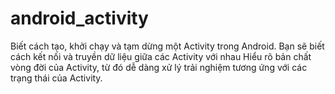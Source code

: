 # android_activity
Biết cách tạo, khởi chạy và tạm dừng một Activity trong Android.
Bạn sẽ biết cách kết nối và truyền dữ liệu giữa các Activity với nhau
Hiểu rõ bản chất vòng đời của Activity, từ đó dễ dàng xử lý trải nghiệm tương ứng với các trạng thái của Activity.
